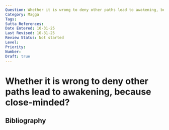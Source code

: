 ```yaml
---
Question: Whether it is wrong to deny other paths lead to awakening, because close-minded?
Category: Magga
Tags: 
Sutta References: 
Date Entered: 10-31-25
Last Revised: 10-31-25
Review Status: Not started
Level: 
Priority: 
Number: 
Draft: true
---
```


# Whether it is wrong to deny other paths lead to awakening, because close-minded?

## Bibliography

<!-- 

Notes:



-->